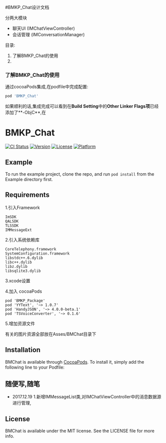 #BMKP_Chat设计文档

分两大模块
- 聊天UI (IMChatViewController)
- 会话管理 (IMConversationManager)

目录:
1. 了解BMKP_Chat的使用
2. 

### 了解BMKP_Chat的使用
通过cocoaPods集成,在podfile中完成配置:
```ruby
pod 'BMKP_Chat'
```

如果顺利的话,集成完成可以看到在**Build Setting**中的**Other Linker Flags项**已经添加了**-ObjC**,在




# BMKP_Chat

[![CI Status](http://img.shields.io/travis/eppeo/BMChat.svg?style=flat)](https://travis-ci.org/eppeo/BMChat)
[![Version](https://img.shields.io/cocoapods/v/BMChat.svg?style=flat)](http://cocoapods.org/pods/BMChat)
[![License](https://img.shields.io/cocoapods/l/BMChat.svg?style=flat)](http://cocoapods.org/pods/BMChat)
[![Platform](https://img.shields.io/cocoapods/p/BMChat.svg?style=flat)](http://cocoapods.org/pods/BMChat)

## Example

To run the example project, clone the repo, and run `pod install` from the Example directory first.

## Requirements
1.引入Framework
```
ImSDK
QALSDK
TLSSDK
IMMessageExt
```
2.引入系统依赖库
```
CoreTelephony.framework
SystemConfiguration.framework
libstdc++.6.dylib
libc++.dylib
libz.dylib
libsqlite3.dylib
```
3.xcode设置



4.加入 cocoaPods

```
pod 'BMKP_Package'
pod 'YYText', '~> 1.0.7'
pod 'HandyJSON', '~> 4.0.0-beta.1'
pod 'TSVoiceConverter', '~> 0.1.6'
```

5.增加资源文件

有关的图片资源全部放在Asses/BMChat目录下

## Installation

BMChat is available through [CocoaPods](http://cocoapods.org). To install
it, simply add the following line to your Podfile:

## 随便写,随笔
- 2017.12.19
1.新增IMMessageList类,对IMChatViewController中的消息数据源进行管理,

## License

BMChat is available under the MIT license. See the LICENSE file for more info.
